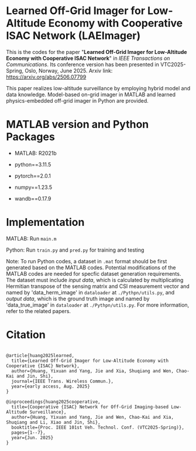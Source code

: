 # Learned Off-Grid Imager for Low-Altitude Economy with Cooperative ISAC Network (LAEImager)

This is the codes for the paper "**Learned Off-Grid Imager for Low-Altitude Economy with Cooperative ISAC Network**" in *IEEE Transactions on Communications*. Its conference version has been presented in VTC2025-Spring, Oslo, Norway, June 2025.
Arxiv link: https://arxiv.org/abs/2506.07799

This paper realizes low-altitude surveillance by employing hybrid model and data knowledge.
Model-based on-grid imager in MATLAB and learned physics-embedded off-grid imager in Python are provided.

# MATLAB version and Python Packages

- MATLAB: R2021b

- python==3.11.5
- pytorch==2.0.1
- numpy==1.23.5
- wandb==0.17.9

# Implementation

MATLAB: Run `main.m`

Python: Run `train.py` and `pred.py` for training and testing

Note: To run Python codes, a dataset in `.mat` format should be first generated based on the MATLAB codes. Potential modifications of the MATLAB codes are needed for specfic dataset generation requirements. The dataset must include *input data*, which is calculated by multiplicating Hermitian transpose of the sensing matrix and CSI measurement vector and named by 'data_herm_image' in `dataloader` at `./Pythpn/utils.py`, and *output data*, which is the ground truth image and named by 'data_true_image' in `dataloader` at `./Pythpn/utils.py`. For more information, refer to the related papers.

# Citation

```

@article{huang2025learned,
  title={Learned Off-Grid Imager for Low-Altitude Economy with Cooperative {ISAC} Network},
  author={Huang, Yixuan and Yang, Jie and Xia, Shuqiang and Wen, Chao-Kai and Jin, Shi},
  journal={IEEE Trans. Wireless Commun.},
  year={early access, Aug. 2025}
}

@inproceedings{huang2025cooperative,
  title={Cooperative {ISAC} Network for Off-Grid Imaging-based Low-Altitude Surveillance},
  author={Huang, Yixuan and Yang, Jie and Wen, Chao-Kai and Xia, Shuqiang and Li, Xiao and Jin, Shi},
  booktitle={Proc. IEEE 101st Veh. Technol. Conf. (VTC2025-Spring)},
  pages={1--7},
  year={Jun. 2025}
}
```


